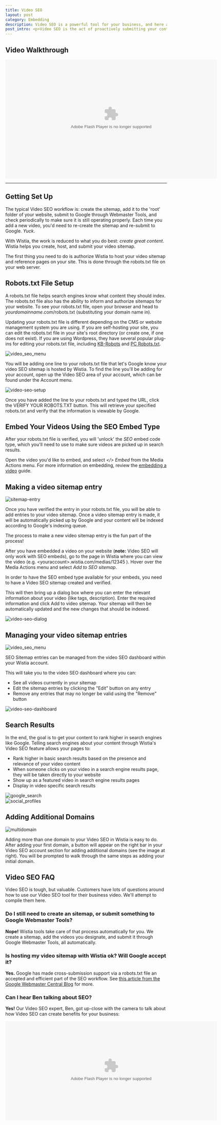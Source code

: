 ```yaml
---
title: Video SEO 
layout: post
category: Embedding
description: Video SEO is a powerful tool for your business, and here at Wistia we've got it fully covered. Learn the steps to get that set up in your account here.
post_intro: <p>Video SEO is the act of proactively submitting your content, through what’s called a “Video Sitemap", so that it’s easier for Google and other search engines to find it.</p><p>Once your video sitemap is submitted your videos can:</p><ul><li>Appear inline in universal search results</li><li>Send people directly to your website when clicked on in search results</li><li>Boost overall placement for your page</li><li>Appear in video specific search results, like http://video.google.com</li></ul>
---
```


## Video Walkthrough

<div id="the_video" class="video_embed">
<div id="wistia_38bcf1939d" class="wistia_embed" style="width:660px;height:371px;" data-video-width="660" data-video-height="371"><object id="wistia_38bcf1939d_seo" classid="clsid:D27CDB6E-AE6D-11cf-96B8-444553540000" style="display:block;height:371px;position:relative;width:660px;"><param name="movie" value="http://embed.wistia.com/flash/embed_player_v2.0.swf?2012-06-01"></param><param name="allowfullscreen" value="true"></param><param name="allowscriptaccess" value="always"></param><param name="bgcolor" value="#000000"></param><param name="wmode" value="opaque"></param><param name="flashvars" value="customColor=4991C4&hdUrl%5Bheight%5D=720&hdUrl%5Btype%5D=hdflv&hdUrl%5Burl%5D=http%3A%2F%2Fembed.wistia.com%2Fdeliveries%2F627b601639c5d0410350b3179bc44530656a4633.bin&hdUrl%5Bwidth%5D=1280&mediaDuration=120.0&stillUrl=http%3A%2F%2Fembed.wistia.com%2Fdeliveries%2Fbb74d2c14c0cb97e71481a2afa205910c6c4aed8.jpg%3Fimage_crop_resized%3D660x371&unbufferedSeek=true&videoUrl=http%3A%2F%2Fembed.wistia.com%2Fdeliveries%2F8b99db5070ccaa006bfa668c21c8d1957f97a1a8.bin"></param><embed src="http://embed.wistia.com/flash/embed_player_v2.0.swf?2012-06-01" allowfullscreen="true" allowscriptaccess="always" bgcolor=#000000 flashvars="customColor=4991C4&hdUrl%5Bheight%5D=720&hdUrl%5Btype%5D=hdflv&hdUrl%5Burl%5D=http%3A%2F%2Fembed.wistia.com%2Fdeliveries%2F627b601639c5d0410350b3179bc44530656a4633.bin&hdUrl%5Bwidth%5D=1280&mediaDuration=120.0&stillUrl=http%3A%2F%2Fembed.wistia.com%2Fdeliveries%2Fbb74d2c14c0cb97e71481a2afa205910c6c4aed8.jpg%3Fimage_crop_resized%3D660x371&unbufferedSeek=true&videoUrl=http%3A%2F%2Fembed.wistia.com%2Fdeliveries%2F8b99db5070ccaa006bfa668c21c8d1957f97a1a8.bin" name="wistia_38bcf1939d_html" style="display:block;height:100%;position:relative;width:100%;" type="application/x-shockwave-flash" wmode="opaque"></embed></object></div>
<script charset="ISO-8859-1" src="http://fast.wistia.com/static/concat/E-v1.js"></script>
<script>
wistiaEmbed = Wistia.embed("38bcf1939d", {
  version: "v1",
  videoWidth: 660,
  videoHeight: 371,
  playerColor: "688AAD"
});
</script>
<script charset="ISO-8859-1" src="http://fast.wistia.com/embed/medias/38bcf1939d/metadata.js"></script>

<script>
var url = window.location.href.toString();
var playInterval;
if (url.indexOf('hf') != -1)
{
    playInterval = setInterval(autoPlay, 100);
}
function autoPlay()
{
    try{
    wistiaEmbed.play();
    clearInterval(playInterval);
    } catch (e) {}
}
</script>
</div>

----

## Getting Set Up

The typical Video SEO workflow is: create the sitemap, add it to the 'root' folder of your website, submit to Google through Webmaster Tools, and check periodically to make sure it is still operating properly.  Each time you add a new video, you'd need to re-create the sitemap and re-submit to Google. *Yuck*.

With Wistia, the work is reduced to what you do best: *create great content*.  Wistia helps you create, host, and submit your video sitemap.

The first thing you need to do is authorize Wistia to host your video sitemap and reference pages on your site. This is done through the robots.txt file on your web server. 
 
## Robots.txt File Setup

A robots.txt file helps search engines know what content they should index. The robots.txt file also has the ability to inform and authorize sitemaps for your website.  To see your robots.txt file, open your browser and head to *yourdomainname*.com/robots.txt (substituting your domain name in).

Updating your robots.txt file is different depending on the CMS or website management system you are using. If you are self-hosting your site, you can edit the robots.txt file in your site's root directory (or create one, if one does not exist). If you are using Wordpress, they have several popular plug-ins for editing your robots.txt file, including [KB-Robots](http://wordpress.org/extend/plugins/kb-robotstxt/) and [PC Robots.txt](http://wordpress.org/extend/plugins/pc-robotstxt/).

<div class="post_image float_right"><img src="http://embed.wistia.com/deliveries/cd5333ac993a15daeab379729834217492736b57.png" alt="video_seo_menu" /></div>

You will be adding one line to your robots.txt file that let's Google know your video SEO sitemap is hosted by Wistia. To find the line you'll be adding for your account, open up the Video SEO area of your account, which can be found under the Account menu.

<div class="clear"></div>

<div class="post_image float_right"><img src="http://embed.wistia.com/deliveries/adc7dbb2d06e6ff59a4f99898c852f4785f806ac.png" alt="video-seo-setup" /></div>

Once you have added the line to your robots.txt and typed the URL, click the <span class="faux_button">VERIFY YOUR ROBOTS.TXT</span> button.  This will retrieve your specified robots.txt and verify that the information is viewable by Google.

## Embed Your Videos Using the SEO Embed Type

After your robots.txt file is verified, you will 'unlock' the *SEO* embed code type, which you'll need to use to make sure videos are picked up in search results.

Open the video you'd like to embed, and select *&lt;/&gt; Embed* from the <span class="action_menu">Media Actions</span> menu. For more information on embedding, review the [embedding a video](/embedding) guide.

## Making a video sitemap entry

<div class="post_image center"><img src="http://embed.wistia.com/deliveries/db21c33ccc521d51de35d2db7804823f1d7a2565.png" alt="sitemap-entry" /></div>

Once you have verified the entry in your robots.txt file, you will be able to add entries to your video sitemap.  Once a video sitemap entry is made, it will be automatically picked up by Google and your content will be indexed according to Google's indexing queue.

The process to make a new video sitemap entry is the fun part of the process!

After you have embedded a video on your website (**note:** Video SEO will only work with SEO embeds), go to the page in Wistia where you can view the video (e.g. &lt;youraccount&gt;.wistia.com/medias/12345 ).  Hover over the <span class="action_menu">Media Actions</span> menu and select *Add to SEO sitemap*.

In order to have the SEO embed type available for your embeds, you need to have a Video SEO sitemap created and verified.

This will then bring up a dialog box where you can enter the relevant information about your video (like tags, description).  Enter the required information and click <span class="faux_button">Add to video sitemap</span>.  Your sitemap will then be automatically updated and the new changes that should be indexed.

<div class="post_image center"><img src="http://embed.wistia.com/deliveries/2223a3875327d2de849a0ca8cb27840a09dd1ff1.png" alt="video-seo-dialog" /></div>

## Managing your video sitemap entries

<div class="post_image float_right"><img src="http://embed.wistia.com/deliveries/cd5333ac993a15daeab379729834217492736b57.png" alt="video_seo_menu" /></div>

SEO Sitemap entries can be managed from the video SEO dashboard within your Wistia account.

This will take you to the video SEO dashboard where you can:

*  See all videos currently in your sitemap
*  Edit the sitemap entries by clicking the "Edit" button on any entry
*  Remove any entries that may no longer be valid using the "Remove" button

<div class="post_image center"><img src="http://embed.wistia.com/deliveries/3f9aac20bc6b0ad0cfc231ef2b29e13b5d0cf932.png" alt="video-seo-dashboard" /></div>

## Search Results

In the end, the goal is to get your content to rank higher in search engines like Google.  Telling search engines about your content through Wistia's Video SEO feature allows your pages to:

*  Rank higher in basic search results based on the presence and relevance of your video content 
*  When someone clicks on your video in a search engine results page, they will be taken directly to your website
*  Show up as a featured video in search engine results pages
*  Display in video specific search results

<div class="post_image center"><img src="http://embed.wistia.com/deliveries/ecd66cfa1f1a9b9fe97ee657100d374e442b35ee.png" alt="google_search" /></div>


<div class="post_image center"><img src="http://embed.wistia.com/deliveries/2760aa5431fc4c833c16cf8fd4f2aac1901becb1.png" alt="social_profiles" /></div>

## Adding Additional Domains

<div class="post_image float_right"><img src="http://embed.wistia.com/deliveries/ca4b768ca28ebcdb98c56aca16357510954e8cac.png" alt="multidomain" /></div>

Adding more than one domain to your Video SEO in Wistia is easy to do.  After adding your first domain, a button will appear on the right bar in your Video SEO account section for adding additional domains (see the image at right).  You will be prompted to walk through the same steps as adding your initial domain.

## Video SEO FAQ ##

Video SEO is tough, but valuable. Customers have lots of questions around how to use our Video SEO tool for their business video. We'll attempt to compile them here.

### Do I still need to create an sitemap, or submit something to Google Webmaster Tools?

**Nope!** Wistia tools take care of that process automatically for you. We create a sitemap, add the videos you designate, and submit it through Google Webmaster Tools, all automatically.

### Is hosting my video sitemap with Wistia ok? Will Google accept it?

**Yes.** Google has made cross-submission support via a robots.txt file an accepted and efficient part of the SEO workflow. See [this article from the Google Webmaster Central Blog](http://googlewebmastercentral.blogspot.com/2008/02/cross-submissions-via-robotstxt-on.html) for more.

### Can I hear Ben talking about SEO?

**Yes!** Our Video SEO expert, Ben, got up-close with the camera to talk about how Video SEO can create benefits for your business:

<div class="video_embed">
<div id="wistia_b96bdea4c2" class="wistia_embed" style="width:660px;height:310px;" data-video-width="660" data-video-height="310"><object id="wistia_b96bdea4c2_seo" classid="clsid:D27CDB6E-AE6D-11cf-96B8-444553540000" style="display:block;height:310px;position:relative;width:660px;"><param name="movie" value="http://embed.wistia.com/flash/embed_player_v2.0.swf?2012-06-01"></param><param name="allowfullscreen" value="true"></param><param name="allowscriptaccess" value="always"></param><param name="bgcolor" value="#000000"></param><param name="wmode" value="opaque"></param><param name="flashvars" value="customColor=4991C4&mediaDuration=54.39&stillUrl=http%3A%2F%2Fembed.wistia.com%2Fdeliveries%2F727409cf0dfc8e922acaed209fdd238b0a0d6cc5.jpg%3Fimage_crop_resized%3D660x310&unbufferedSeek=false&videoUrl=http%3A%2F%2Fembed.wistia.com%2Fdeliveries%2F49374c5335c97ac2c3bfc566779e04fcc29c0700.bin"></param><embed src="http://embed.wistia.com/flash/embed_player_v2.0.swf?2012-06-01" allowfullscreen="true" allowscriptaccess="always" bgcolor=#000000 flashvars="customColor=4991C4&mediaDuration=54.39&stillUrl=http%3A%2F%2Fembed.wistia.com%2Fdeliveries%2F727409cf0dfc8e922acaed209fdd238b0a0d6cc5.jpg%3Fimage_crop_resized%3D660x310&unbufferedSeek=false&videoUrl=http%3A%2F%2Fembed.wistia.com%2Fdeliveries%2F49374c5335c97ac2c3bfc566779e04fcc29c0700.bin" name="wistia_b96bdea4c2_html" style="display:block;height:100%;position:relative;width:100%;" type="application/x-shockwave-flash" wmode="opaque"></embed></object></div>
<script charset="ISO-8859-1" src="http://fast.wistia.com/static/concat/E-v1.js"></script>
<script>
wistiaEmbed = Wistia.embed("b96bdea4c2", {
  version: "v1",
  videoWidth: 660,
  videoHeight: 310,
  playerColor: "4991C4"
});
</script>
<script charset="ISO-8859-1" src="http://fast.wistia.com/embed/medias/b96bdea4c2/metadata.js"></script>
</div>
